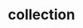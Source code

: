 ---
layout: profiles
permalink: /collection/
title: collection
description: Welcome to my Art Gallery
nav: true
nav_order: 6

profiles:
  # if you want to include more than one profile, just replicate the following block
  # and create one content file for each profile inside _pages/
  - align: right
    image: dead_poets_society.jpg
    content: dead_poets_society.md
    image_circular: false # crops the image to make it circular
    more_info: >

  - align: left
    image: 1984.webp
    content: 1984.md
    image_circular: false # crops the image to make it circular
    more_info: >

---